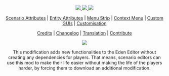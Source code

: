 <p align="center">
  <a href="https://github.com/RevoArma3/3den-Enhanced">
    <img src="https://img.shields.io/github/repo-size/RevoArma3/3den-Enhanced.svg?label=Repo%20Size&style=flat-square">
  </a>
  <a href="https://github.com/RevoArma3/3den-Enhanced/pulse">
    <img src="https://img.shields.io/github/commit-activity/m/RevoArma3/3den-Enhanced.svg?label=Commit%20Activity&style=flat-square">
  </a>
    <a href="https://steamcommunity.com/sharedfiles/filedetails/?id=623475643">
    <img src="https://img.shields.io/steam/subscriptions/623475643.svg?color=darkgreen&label=Steam%20Subscriptions&style=flat-square">
  </a>
</p>
<p align="center">
  <a href="https://github.com/R3voA3/3den-Enhanced/wiki/Scenario-Attributes">Scenario Attributes</a> |
  <a href="https://github.com/R3voA3/3den-Enhanced/wiki/Entity-Attributes">Entity Attributes</a> |
  <a href="https://github.com/R3voA3/3den-Enhanced/wiki/Menu-Strip">Menu Strip</a> |
  <a href="https://github.com/R3voA3/3den-Enhanced/wiki/Context-Menu">Context Menu</a> |
  <a href="https://github.com/R3voA3/3den-Enhanced/wiki/Custom-GUIs">Custom GUIs</a> |
  <a href="https://github.com/R3voA3/3den-Enhanced/wiki/Customisation">Customisation</a>
</p>

<p align="center">
  <a href="https://github.com/R3voA3/3den-Enhanced/wiki/Credits">Credits</a> |
  <a href="https://github.com/R3voA3/3den-Enhanced/blob/master/changelog.md">Changelog</a> |
  <a href="https://github.com/R3voA3/3den-Enhanced/wiki/Translation">Translation</a> |
  <a href="https://github.com/R3voA3/3den-Enhanced/wiki/Contribute">Contribute</a>
</p>

<p align="center">
  <img src="https://github.com/R3voA3/3den-Enhanced/blob/master/wiki/wikiLogo.png">
</p>

<p align="center">
This modification adds new functionalities to the Eden Editor without creating any dependencies for players. That means, scenario editors can use this mod to make their life easier without making the life of the players harder, by forcing them to download an additional modification.
</p>

